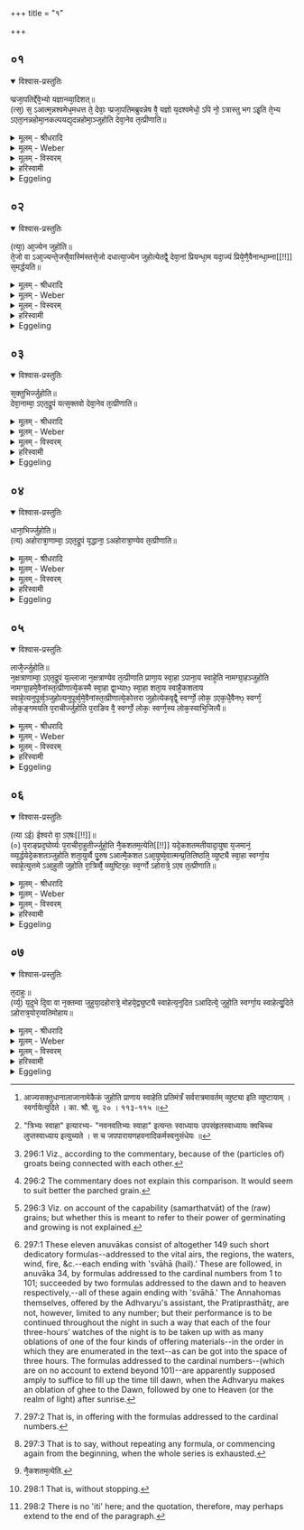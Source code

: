 +++
title = "१"

+++


## ०१


<details open><summary>विश्वास-प्रस्तुतिः</summary>

प्प्रजा᳘पतिर्द्देवे᳘भ्यो यज्ञान्व्या᳘दिशत्॥  
(त्स᳘) स᳘ ऽआत्म᳘न्नश्वमेध᳘मधत्त ते᳘ देवाः᳘ प्प्रजा᳘पतिमब्रुवन्नेष वै᳘ यज्ञो य᳘दश्वमेधो᳘ ऽपि नो᳘ ऽत्रास्तु भग ऽइ᳘ति ते᳘भ्य ऽएता᳘नन्नहोमा᳘नकल्पयद्य᳘दन्नहोमा᳘ञ्जुहोति देवा᳘नेव त᳘त्प्रीणाति॥
</details>

<details><summary>मूलम् - श्रीधरादि</summary>

प्प्रजा᳘पतिर्द्देवे᳘भ्यो यज्ञान्व्या᳘दिशत्॥  
(त्स᳘) स᳘ ऽआत्म᳘न्नश्वमेध᳘मधत्त ते᳘ देवाः᳘ प्प्रजा᳘पतिमब्रुवन्नेष वै᳘ यज्ञो य᳘दश्वमेधो᳘ ऽपि नो᳘ ऽत्रास्तु भग ऽइ᳘ति ते᳘भ्य ऽएता᳘नन्नहोमा᳘नकल्पयद्य᳘दन्नहोमा᳘ञ्जुहोति देवा᳘नेव त᳘त्प्रीणाति॥
</details>

<details><summary>मूलम् - Weber</summary>

प्रजा᳘पतिर्देवे᳘भ्यो यज्ञान्व्या᳘दिशत्॥  
स᳘ आत्म᳘न्नश्वमेध᳘मधत्त ते᳘ देवाः᳘ प्रजा᳘पतिमब्रुवन्नेष वै᳘ यज्ञो य᳘दश्वमेधो᳘ऽपि नो᳘ऽत्रास्तु भग इ᳘ति ते᳘भ्य एता᳘नन्नहोमा᳘न्कल्पयद्य᳘दन्नहोमा᳘न्जुहोति देवा᳘नेव त᳘त्प्रीणाति॥
</details>

<details><summary>मूलम् - विस्वरम्</summary>

**अथान्नहोमब्राह्मणम् ।**
 
प्रजापतिर्देवेभ्यो यज्ञान् व्यादिशत् । स आत्मन्नश्वमेधमधत्त । ते देवाः प्रजाप्रतिमब्रुवन् । एष वै यज्ञः यदश्वमेधः । अपि नो ऽत्रास्तु भाग इति । तेभ्य एतान् अन्नहोमान् अकल्पयत् । यदन्नहोमान् जुहोति । देवानेव तत्प्रीणाति ॥ १ ॥ 
</details>

<details><summary>हरिस्वामी</summary>

**प्रजापतिरि**ति । अन्नहोमब्राह्मणमेतत् [^१_२१] । देवानां सक्तवो रूपं संततत्वात् । नक्षत्राणां लाजा रूपं समर्थत्वात् । प्राणादीनां नामगृहीतत्वात् नामग्राहम् । एकैक उत्तरद्रष्टव्यो देवो यास्वाहुतिषु ता एकोत्तरा आहुतीर्जुहोतीति विधिः । पूर्वपूर्वमनुत्तरस्मै इत्येतस्मिन्नर्थे अनुपूर्वमित्यव्ययीभावः । एषो ऽपि विधिरभावः । ततश्च "त्रिभ्यः [^२_२२] स्वाहा, चतुर्भ्यः स्वाहा, पंचभ्यः स्वाहा" इत्यादि तावज्जुहुयात् । यावच्छताय स्वाहैकशताय स्वाहेति । पराचीः वृत्ताः । सर्वां रात्रिं जुहोति । द्विशताय चतुःशताय स्वाहेत्यादिका इति हेयः कल्पः ॥ १-५ ॥

[^१_२१]: आज्यसक्तुधानालाजानामेकैकं जुहोति प्राणाय स्वाहेति प्रतिमंत्रँ सर्वरात्रमावर्तम् व्युष्ट्या इति व्युष्टायाम् । स्वर्गायेत्युदिते । का. श्रौ. सू. २० । ११३-११५ ॥ 

[^२_२२]: "त्रिभ्यः स्वाहा" इत्यारभ्य- "नवनवतिभ्यः स्वाहा" इत्यन्तः स्वाध्यायः उपसंहृतस्वाध्यायः क्वचिच्च लुप्तस्वाध्याय इत्युच्यते । स च जपपारायणहवनादिकर्मस्वनुसंधेयः ॥ 
</details>

<details><summary>Eggeling</summary>

1. Prajāpati assigned the sacrifices to the gods; the Aśvamedha he kept for himself. The gods

said to him, 'Surely, this--to wit, the Aśvamedha--is a sacrifice: let us have a share in that also.' He contrived these Anna-homas (food-oblations) for them: thus when he performs the Annahomas, it is the gods he thereby gratifies.
</details>


## ०२


<details open><summary>विश्वास-प्रस्तुतिः</summary>

(त्या᳘) आ᳘ज्येन जुहोति॥  
ते᳘जो वा ऽआ᳘ज्यन्ते᳘जसै᳘वास्मिंस्तत्ते᳘जो दधात्या᳘ज्येन जुहोत्येतद्वै᳘ देवा᳘नां प्रियन्धा᳘म यदा᳘ज्यं प्रिये᳘णै᳘वैनान्धा᳘म्ना[[!!]] स᳘मर्द्धयति॥
</details>

<details><summary>मूलम् - श्रीधरादि</summary>

(त्या᳘) आ᳘ज्येन जुहोति॥  
ते᳘जो वा ऽआ᳘ज्यन्ते᳘जसै᳘वास्मिंस्तत्ते᳘जो दधात्या᳘ज्येन जुहोत्येतद्वै᳘ देवा᳘नां प्रियन्धा᳘म यदा᳘ज्यं प्रिये᳘णै᳘वैनान्धा᳘म्ना[[!!]] स᳘मर्द्धयति॥
</details>

<details><summary>मूलम् - Weber</summary>

आ᳘ज्येन जुहोति॥  
ते᳘जो वा आ᳘ज्यं ते᳘जसैॗवास्मिंस्तत्ते᳘जो दधात्या᳘ज्येन जुहोत्येतद्वै᳘ देवा᳘नाम् प्रियं धा᳘म यदा᳘ज्यम् प्रिये᳘णैॗवैनान्धाम्ना᳘ स᳘मर्धयति॥
</details>

<details><summary>मूलम् - विस्वरम्</summary>

आज्येन जुहोति । तेजो वा आज्यम् । तेजसैवास्मिंस्तत्तेजो दधाति । आज्येन जुहोति एतद्वै देवानां प्रियं धाम, यदाज्यम् । प्रियेणैवैनान् धाम्ना समर्द्धयति ॥ २ ॥ 
</details>

<details><summary>हरिस्वामी</summary>

[व्याख्यानं प्रथमे]
</details>

<details><summary>Eggeling</summary>

2. With ghee he makes offering, for ghee is fiery mettle: by means of fiery mettle he thus lays fiery mettle into him (the horse and Sacrificer). With ghee he offers; for that--to wit, ghee--is the gods’ favourite resource: it is thus with their favourite resource he supplies them.
</details>


## ०३


<details open><summary>विश्वास-प्रस्तुतिः</summary>

स᳘क्तुभिर्ज्जुहोति॥  
देवा᳘नाम्वा᳘ ऽएत᳘द्रूपं यत्स᳘क्तवो देवा᳘नेव त᳘त्प्रीणाति॥
</details>

<details><summary>मूलम् - श्रीधरादि</summary>

स᳘क्तुभिर्ज्जुहोति॥  
देवा᳘नाम्वा᳘ ऽएत᳘द्रूपं यत्स᳘क्तवो देवा᳘नेव त᳘त्प्रीणाति॥
</details>

<details><summary>मूलम् - Weber</summary>

स᳘क्तुभिर्जुहोति॥  
देवा᳘नां वा᳘ एत᳘द्रूपं यत्स᳘क्तवो देवा᳘नेव त᳘त्प्रीणाति॥
</details>

<details><summary>मूलम् - विस्वरम्</summary>

सक्तुभिर्जुहोति । देवानां वा एतद्रूपम्, यत्सक्तवः । देवानेव तत्प्रीणाति ॥ ३ ॥ 
</details>

<details><summary>हरिस्वामी</summary>

[व्याख्यानं प्रथमे]
</details>

<details><summary>Eggeling</summary>

3. With parched groats he makes offering; for that--to wit, parched groats--are a form of the gods [^egg_744]: it is the gods he thus gratifies.

[^egg_744]: 296:1 Viz., according to the commentary, because of the (particles of) groats being connected with each other.
</details>


## ०४


<details open><summary>विश्वास-प्रस्तुतिः</summary>

धाना᳘भिर्ज्जुहोति॥  
(त्य) अहोरात्रा᳘णाम्वा᳘ ऽएत᳘द्रूपं य᳘द्धाना᳘ ऽअहोरात्रा᳘ण्येव त᳘त्प्रीणाति॥
</details>

<details><summary>मूलम् - श्रीधरादि</summary>

धाना᳘भिर्ज्जुहोति॥  
(त्य) अहोरात्रा᳘णाम्वा᳘ ऽएत᳘द्रूपं य᳘द्धाना᳘ ऽअहोरात्रा᳘ण्येव त᳘त्प्रीणाति॥
</details>

<details><summary>मूलम् - Weber</summary>

धाना᳘भिर्जुहोति॥  
अहोरात्रा᳘णां वा᳘ एत᳘द्रूपं य᳘द्धानां᳘ अहोरात्रा᳘ण्येव त᳘त्प्रीणाति॥
</details>

<details><summary>मूलम् - विस्वरम्</summary>

धानाभिर्जुहोति । अहोरात्राणां वा एतद्रूपम्, यद्धानाः । अहोरात्राण्येव तत्प्रीणाति ॥ ४ ॥ 
</details>

<details><summary>हरिस्वामी</summary>

[व्याख्यानं प्रथमे]
</details>

<details><summary>Eggeling</summary>

4. With grain he makes offering; for this--to wit, grain--is a form of the days and nights [^egg_745]: it is the days and nights he thus gratifies.

[^egg_745]: 296:2 The commentary does not explain this comparison. It would seem to suit better the parched grain.
</details>


## ०५


<details open><summary>विश्वास-प्रस्तुतिः</summary>

लाजै᳘र्ज्जुहोति॥  
न᳘क्षत्राणाम्वा᳘ ऽएत᳘द्रूपं य᳘ल्लाजा न᳘क्षत्राण्येव त᳘त्प्रीणाति प्राणा᳘य स्वा᳘हा ऽपाना᳘य स्वाहे᳘ति नामग्ग्रा᳘हञ्जुहोति नामग्ग्रा᳘हमे᳘वैनांस्त᳘त्प्रीणात्ये᳘कस्मै स्वा᳘हा द्वा᳘भ्याᳫ᳭ स्वा᳘हा शता᳘य स्वाहै᳘कशताय स्वाहे᳘त्यनुपूर्व्व᳘ञ्जुहोत्यनुपूर्व्व᳘मे᳘वैनांस्त᳘त्प्रीणात्ये᳘कोत्तरा जुहोत्येकवृद्वै᳘ स्वर्ग्गो᳘ लोक᳘ ऽएक᳘धै᳘वैनᳫ᳭ स्वर्ग्गं᳘ लोक᳘ङ्गमयति प᳘राचीर्ज्जुहोति प᳘राङिव वै᳘ स्वर्ग्गो᳘ लोकः᳘ स्वर्ग्ग᳘स्य लोक᳘स्याभि᳘जित्यै॥
</details>

<details><summary>मूलम् - श्रीधरादि</summary>

लाजै᳘र्ज्जुहोति॥  
न᳘क्षत्राणाम्वा᳘ ऽएत᳘द्रूपं य᳘ल्लाजा न᳘क्षत्राण्येव त᳘त्प्रीणाति प्राणा᳘य स्वा᳘हा ऽपाना᳘य स्वाहे᳘ति नामग्ग्रा᳘हञ्जुहोति नामग्ग्रा᳘हमे᳘वैनांस्त᳘त्प्रीणात्ये᳘कस्मै स्वा᳘हा द्वा᳘भ्याᳫ᳭ स्वा᳘हा शता᳘य स्वाहै᳘कशताय स्वाहे᳘त्यनुपूर्व्व᳘ञ्जुहोत्यनुपूर्व्व᳘मे᳘वैनांस्त᳘त्प्रीणात्ये᳘कोत्तरा जुहोत्येकवृद्वै᳘ स्वर्ग्गो᳘ लोक᳘ ऽएक᳘धै᳘वैनᳫ᳭ स्वर्ग्गं᳘ लोक᳘ङ्गमयति प᳘राचीर्ज्जुहोति प᳘राङिव वै᳘ स्वर्ग्गो᳘ लोकः᳘ स्वर्ग्ग᳘स्य लोक᳘स्याभि᳘जित्यै॥
</details>

<details><summary>मूलम् - Weber</summary>

लाजै᳘र्जुहोति॥  
न᳘क्षत्राणां वा᳘ एत᳘द्रूपं य᳘ल्लजा न᳘क्षत्राण्येव त᳘त्प्रीणाति प्राणा᳘य स्वा᳘हापाना᳘य स्वाहे᳘ति नामग्रा᳘हं जुहोति नामग्रा᳘हमेॗवैनांस्त᳘त्प्रीणात्ये᳘कस्मै स्वा᳘हा द्वा᳘भ्याᳫं स्वा᳘हा शता᳘य स्वाहै᳘कशताय स्वाहे᳘त्यनुपूर्वं᳘ जुहोत्यनुपूर्व᳘मेॗवैनांस्त᳘त्प्रीणात्ये᳘कोत्तरा जुहोत्येकवृद्वै᳘ स्वर्गो᳘ लोक᳘ एकॗधैॗवैनᳫं स्वर्गं᳘ लोकं᳘ गमयति प᳘राचीर्जुहोति प᳘राङिव वै᳘ स्वर्गो᳘ लोकः᳘ स्वर्ग᳘स्य लोक᳘स्याभि᳘जित्यै॥
</details>

<details><summary>मूलम् - विस्वरम्</summary>

लाजैर्जुहोति । नक्षत्राणां वा एतद्रूपम्, यल्लाजाः । नक्षत्राण्येव तत्प्रीणाति । **"प्राणाय स्वाहा ऽपानाय स्वाहा"**- (वा० सं० २२ । २३) इति नामग्राहं जुहोति । नाम ग्राह मेवैनांस्तत्प्रीणाति । **"एकस्मै स्वाहा द्वाभ्यां स्वाहा शताय स्वाहैकशताय स्वाहा"**- (वा. सं. २२ । २४) इत्यनुपूर्वं जुहोति । अनुपूर्वमेवैनांस्तत्प्रीणाति । एकोत्तरा जुहोति । एकवृद्वै स्वर्गो लोकः । एकधैवैनं स्वर्गं लोकं गमयति । पराचीर्जुहोति । पराङ्, इव वै स्वर्गो लोकः । स्वर्गस्य लोकस्याभिजित्यै ॥ ५ ॥ 
</details>

<details><summary>हरिस्वामी</summary>

[व्याख्यानं प्रथमे]
</details>

<details><summary>Eggeling</summary>

5. With parched grain he makes offering; for this--to wit, parched grain--is a form of the Nakshatras [^egg_746] (lunar asterisms): it is the Nakshatras

[^egg_746]: 296:3 Viz. on account of the capability (samarthatvāt) of the (raw) grains; but whether this is meant to refer to their power of germinating and growing is not explained.

he thus gratifies. He offers whilst mentioning names, with (Vāj. XXII, 23-33), 'To the in- (and out-) breathing hail! to the off-breathing hail [^egg_747]!' . . . he thus gratifies them by mentioning their names. [Vāj. S. XXII, 34], 'To one hail! to two hail! . . . to a hundred hail! to a hundred and one hail!' He offers in the proper order: in the proper order he thus gratifies them (the gods). He performs oblations successively increasing by one [^egg_748], for single, indeed, is heaven: singly he thus causes him (the Sacrificer) to reach heaven. Straight away [^egg_749] he offers in order to the winning of heaven; for straight away, as it were, is heaven.

[^egg_747]: 297:1 These eleven anuvākas consist of altogether 149 such short dedicatory formulas--addressed to the vital airs, the regions, the waters, wind, fire, &c.--each ending with 'svāhā (hail).' These are followed, in anuvāka 34, by formulas addressed to the cardinal numbers from 1 to 101; succeeded by two formulas addressed to the dawn and to heaven respectively,--all of these again ending with 'svāhā.' The Annahomas themselves, offered by the Adhvaryu's assistant, the Pratiprasthātr̥, are not, however, limited to any number; but their performance is to be continued throughout the night in such a way that each of the four three-hours’ watches of the night is to be taken up with as many oblations of one of the four kinds of offering materials--in the order in which they are enumerated in the text--as can be got into the space of three hours. The formulas addressed to the cardinal numbers--(which are on no account to extend beyond 101)--are apparently supposed amply to suffice to fill up the time till dawn, when the Adhvaryu makes an oblation of ghee to the Dawn, followed by one to Heaven (or the realm of light) after sunrise.

[^egg_748]: 297:2 That is, in offering with the formulas addressed to the cardinal numbers.

[^egg_749]: 297:3 That is to say, without repeating any formula, or commencing again from the beginning, when the whole series is exhausted.
</details>


## ०६


<details open><summary>विश्वास-प्रस्तुतिः</summary>

(त्या ऽई) ईश्वरो वा᳘ ऽएषः[[!!]]॥  
(०) प᳘राङ्प्रद᳘घोर्य्यः प᳘राचीरा᳘हुतीर्ज्जुहो᳘ति नै᳘कशतम᳘त्येति[[!!]] यदे᳘कशतमतीयादा᳘युषा य᳘जमानं᳘ व्व्य᳘र्द्धयेदे᳘कशतञ्जुहोति शता᳘युर्व्वै पु᳘रुष ऽआत्मै᳘कशत ऽआ᳘युष्ये᳘वात्मन्प्र᳘तितिष्ठति᳘ व्युष्ट्यै स्वा᳘हा स्वर्ग्गा᳘य स्वाहे᳘त्युत्तमे ऽआ᳘हुती जुहोति रा᳘त्रिर्व्वै᳘ व्व्युष्टिर᳘हः स्व᳘र्ग्गो ऽहोरात्रे᳘ ऽएव त᳘त्प्रीणाति॥
</details>

<details><summary>मूलम् - श्रीधरादि</summary>

(त्या ऽई) ईश्वरो वा᳘ ऽएषः[[!!]]॥  
(०) प᳘राङ्प्रद᳘घोर्य्यः प᳘राचीरा᳘हुतीर्ज्जुहो᳘ति नै᳘कशतम᳘त्येति[[!!]] यदे᳘कशतमतीयादा᳘युषा य᳘जमानं᳘ व्व्य᳘र्द्धयेदे᳘कशतञ्जुहोति शता᳘युर्व्वै पु᳘रुष ऽआत्मै᳘कशत ऽआ᳘युष्ये᳘वात्मन्प्र᳘तितिष्ठति᳘ व्युष्ट्यै स्वा᳘हा स्वर्ग्गा᳘य स्वाहे᳘त्युत्तमे ऽआ᳘हुती जुहोति रा᳘त्रिर्व्वै᳘ व्व्युष्टिर᳘हः स्व᳘र्ग्गो ऽहोरात्रे᳘ ऽएव त᳘त्प्रीणाति॥
</details>

<details><summary>मूलम् - Weber</summary>

ईश्वरो वा᳘ एषः᳟॥  
प᳘राङ् प्रद᳘घोर्यः प᳘राचीरा᳘हुतिर्जुहो᳘ति नै᳘कशत᳘मत्येति [^wbr_1] यदे᳘कशतमतीयादा᳘युषा य᳘जमानं व्य᳘र्धयेदे᳘कशतं जुहोति शता᳘युर्वै पु᳘रुष आत्मै᳘कशत आ᳘युष्येॗवात्मन्प्र᳘तितिष्ठतिॗ व्युष्ट्यै स्वा᳘हा स्वर्गा᳘य स्वाहे᳘त्युत्तमे आ᳘हुती जुहोति रा᳘त्रिर्वैॗ व्युष्टिर᳘हः स्वॗर्गोऽहोरात्रे᳘ एव त᳘त्प्रीणाति॥  

[^wbr_1]: नै᳘कशतम᳘त्येति.
</details>

<details><summary>मूलम् - विस्वरम्</summary>

ईश्वरो वा एष पराङ् प्रदघोः । यः पराचीराहुतीर्जुहोति । नैकशतमत्येति । यदेकशतमतीयात् । आयुषा यजमानं व्यर्द्धयेत् । एकशतं जुहोति । शतायुर्वै पुरुषः । आत्मैकशतः । आयुष्येवात्मन्प्रतितिष्ठति । **"व्युष्ट्यै स्वाहा स्वर्गाय स्वाहा"**- (वा. सं. २२ । २४) इत्युत्तमे आहुती जुहोति । रात्रिर्वै व्युष्टिः । अहः स्वर्गः । अहोरात्रे एव तत्प्रीणाति ॥ ६ ॥ 
</details>

<details><summary>हरिस्वामी</summary>

ईश्वरो वा पराङ् प्रदघोः । यः पराचीराहुतीर्जुहोति । नैकशतमतिक्रामतीति स्थितिकल्पः ॥ ६ ॥ ७ ॥
 
इति श्रीमदाचार्यहरिस्वामिनः कृतौ माध्यन्दिनीयशतपथब्राह्मणभाष्ये त्रयोदशकाण्डे द्वितीये ऽध्याये प्रथमं ब्राह्मणम् ॥ (१३ । २ । १) ॥ 
</details>

<details><summary>Eggeling</summary>

6. But, verily, he who offers the oblations straight

away [^egg_750], is liable to fall (pass) right away. He does not go beyond a hundred and one: were he to go beyond a hundred and one, he would deprive the Sacrificer of his vital power. He offers a hundred and one, for man has a life of a hundred (years), and his own self is the one hundred and first: he thus establishes himself in a self (or body), in vital power. With 'To the Dawn hail! to Heaven hail!' he offers the two last oblations; for the dawn is the night, and heaven (the realm of light) is the day: it is day and night he thus gratifies.

[^egg_750]: 298:1 That is, without stopping.
</details>


## ०७


<details open><summary>विश्वास-प्रस्तुतिः</summary>

त᳘दाहुः॥  
(र्य्य᳘) य᳘दुभे दि᳘वा वा न᳘क्तम्वा जुहुया᳘दहोरात्रे᳘ मोहये᳘द्व्युष्ट्यै स्वाहेत्य᳘नुदित ऽआदित्ये᳘ जुहो᳘ति स्वर्ग्गा᳘य स्वाहेत्यु᳘दिते ऽहोरात्र᳘योर᳘व्यतिमोहाय॥
</details>

<details><summary>मूलम् - श्रीधरादि</summary>

त᳘दाहुः॥  
(र्य्य᳘) य᳘दुभे दि᳘वा वा न᳘क्तम्वा जुहुया᳘दहोरात्रे᳘ मोहये᳘द्व्युष्ट्यै स्वाहेत्य᳘नुदित ऽआदित्ये᳘ जुहो᳘ति स्वर्ग्गा᳘य स्वाहेत्यु᳘दिते ऽहोरात्र᳘योर᳘व्यतिमोहाय॥
</details>

<details><summary>मूलम् - Weber</summary>

त᳘दाहुः॥  
य᳘दुभे दि᳘वा वा न᳘क्तं वा जुहुया᳘दहोरात्रे᳘ मोहयेॗद्व्युष्ट्यै स्वाहेत्य᳘नुदित आदित्ये᳘ जुहो᳘ति स्वर्गा᳘य स्वाहेत्यु᳘दितेऽहोरात्र᳘योर᳘व्यतिमोहाय॥
</details>

<details><summary>मूलम् - विस्वरम्</summary>

तदाहुः- यदुभे दिवा वा नक्तं वा जुहुयात् । अहोरात्रे मोहयेत् । व्युष्ट्यै स्वाहेत्यनुदित आदित्ये जुहोति । स्वर्गाय स्वाहेत्युदिते । अहोरात्रयोरव्यतिमोहाय ॥ ७ ॥ 
</details>

<details><summary>हरिस्वामी</summary>

[व्याख्यानं षष्ठे]
</details>

<details><summary>Eggeling</summary>

7. As to this they say, 'Were he to offer both either by day or by night, he would confound day and night with one another [^egg_751].' With 'To the Dawn hail!' he offers before the sun has risen, and with 'To Heaven hail' when it has risen, to avoid confusion between day and night.

[^egg_751]: 298:2 There is no 'iti' here; and the quotation, therefore, may perhaps extend to the end of the paragraph.
</details>

